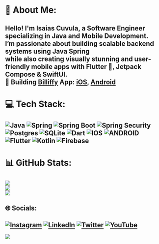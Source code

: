 # 💫 About Me:
Hello! I'm Isaias Cuvula, a Software Engineer specializing in Java and Mobile Development.<br>
I’m passionate about building scalable backend systems using Java Spring<br> while also creating visually stunning and user-friendly mobile apps with Flutter 💙, Jetpack Compose & SwiftUI.<br>🔭 Building [Billiffy](https://billiffy.com/) App: [iOS](https://apps.apple.com/app/billiffy/id1638395030), [Android](https://play.google.com/store/apps/details?id=com.bersyte.billify)<be> 
---
# 💻 Tech Stack:
![Java](https://img.shields.io/badge/java-%23ED8B00.svg?style=plastic&logo=java&logoColor=white)
![Spring](https://img.shields.io/badge/spring-%236DB33F.svg?style=plastic&logo=spring&logoColor=white)
![Spring Boot](https://img.shields.io/badge/springboot-%236DB33F.svg?style=plastic&logo=spring-boot)
![Spring Security](https://img.shields.io/badge/spring%20security-%236DB33F.svg?style=plastic&logo=spring-security&logoColor=white)
![Postgres](https://img.shields.io/badge/postgres-%23336791.svg?style=plastic&logo=postgresql&logoColor=white)
![SQLite](https://img.shields.io/badge/sqlite-%2307405e.svg?style=plastic&logo=sqlite&logoColor=white) 
![Dart](https://img.shields.io/badge/dart-%230175C2.svg?style=plastic&logo=dart&logoColor=white) 
![IOS](https://img.shields.io/badge/IOS-%2320232a.svg?style=plastic&logo=apple&logoColor=white) 
![ANDROID](https://img.shields.io/badge/android-%2320232a.svg?style=plastic&logo=android&logoColor=%a4c639) 
![Flutter](https://img.shields.io/badge/Flutter-%2302569B.svg?style=plastic&logo=Flutter&logoColor=white) 
![Kotlin](https://img.shields.io/badge/kotlin-%230095D5.svg?style=plastic&logo=kotlin&logoColor=white)
![Firebase](https://img.shields.io/badge/firebase-%23039BE5.svg?style=plastic&logo=firebase) 
---
# 📊 GitHub Stats:
![](https://github-readme-stats.vercel.app/api?username=IsaiasCuvula&theme=algolia&hide_border=false&include_all_commits=false&count_private=true)<br/>
![](https://github-readme-streak-stats.herokuapp.com/?user=IsaiasCuvula&theme=algolia&hide_border=false)<br/>
![](https://github-readme-stats.vercel.app/api/top-langs/?username=IsaiasCuvula&theme=algolia&hide_border=false&include_all_commits=false&count_private=true&layout=compact)
---
## 🌐 Socials:
[![Instagram](https://img.shields.io/badge/Instagram-%23E4405F.svg?logo=Instagram&logoColor=white)](https://instagram.com/isaias_cuvula) [![LinkedIn](https://img.shields.io/badge/LinkedIn-%230077B5.svg?logo=linkedin&logoColor=white)](https://linkedin.com/in/isaias-cuvula) [![Twitter](https://img.shields.io/badge/Twitter-%231DA1F2.svg?logo=Twitter&logoColor=white)](https://twitter.com/ICuvula) [![YouTube](https://img.shields.io/badge/YouTube-%23FF0000.svg?logo=YouTube&logoColor=white)](https://studio.youtube.com/channel/UChCgMnyGKOgEGDvubbjjr6A) 
---
[![](https://visitcount.itsvg.in/api?id=IsaiasCuvula&icon=0&color=2)](https://visitcount.itsvg.in)

 
